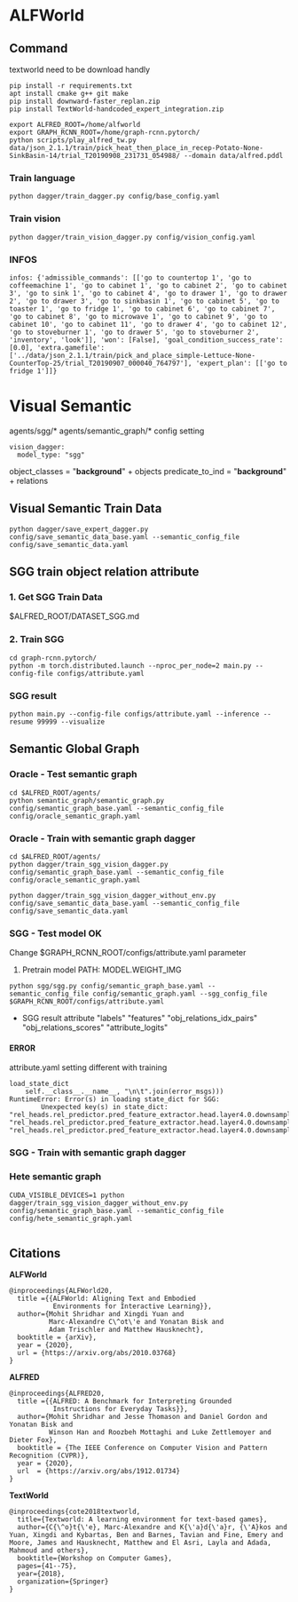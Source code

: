 # ALFWorld

## Command
textworld need to be download handly
```
pip install -r requirements.txt
apt install cmake g++ git make
pip install downward-faster_replan.zip
pip install TextWorld-handcoded_expert_integration.zip

export ALFRED_ROOT=/home/alfworld
export GRAPH_RCNN_ROOT=/home/graph-rcnn.pytorch/
python scripts/play_alfred_tw.py data/json_2.1.1/train/pick_heat_then_place_in_recep-Potato-None-SinkBasin-14/trial_T20190908_231731_054988/ --domain data/alfred.pddl
```

### Train language
```
python dagger/train_dagger.py config/base_config.yaml
```

### Train vision
```
python dagger/train_vision_dagger.py config/vision_config.yaml
```

### INFOS
```
infos: {'admissible_commands': [['go to countertop 1', 'go to coffeemachine 1', 'go to cabinet 1', 'go to cabinet 2', 'go to cabinet 3', 'go to sink 1', 'go to cabinet 4', 'go to drawer 1', 'go to drawer 2', 'go to drawer 3', 'go to sinkbasin 1', 'go to cabinet 5', 'go to toaster 1', 'go to fridge 1', 'go to cabinet 6', 'go to cabinet 7', 'go to cabinet 8', 'go to microwave 1', 'go to cabinet 9', 'go to cabinet 10', 'go to cabinet 11', 'go to drawer 4', 'go to cabinet 12', 'go to stoveburner 1', 'go to drawer 5', 'go to stoveburner 2', 'inventory', 'look']], 'won': [False], 'goal_condition_success_rate': [0.0], 'extra.gamefile': ['../data/json_2.1.1/train/pick_and_place_simple-Lettuce-None-CounterTop-25/trial_T20190907_000040_764797'], 'expert_plan': [['go to fridge 1']]}
```

# Visual Semantic
agents/sgg/*
agents/semantic_graph/*
config setting
```
vision_dagger:
  model_type: "sgg"
```
object_classes = "__background__" + objects
predicate_to_ind = "__background__" + relations

## Visual Semantic Train Data
```
python dagger/save_expert_dagger.py config/save_semantic_data_base.yaml --semantic_config_file config/save_semantic_data.yaml
```

## SGG train object relation attribute
### 1. Get SGG Train Data
$ALFRED_ROOT/DATASET_SGG.md

### 2. Train SGG
```
cd graph-rcnn.pytorch/
python -m torch.distributed.launch --nproc_per_node=2 main.py --config-file configs/attribute.yaml
```

### SGG result
```
python main.py --config-file configs/attribute.yaml --inference --resume 99999 --visualize
```

## Semantic Global Graph
### Oracle - Test semantic graph
```
cd $ALFRED_ROOT/agents/
python semantic_graph/semantic_graph.py config/semantic_graph_base.yaml --semantic_config_file config/oracle_semantic_graph.yaml
``` 
### Oracle - Train with semantic graph dagger
```
cd $ALFRED_ROOT/agents/
python dagger/train_sgg_vision_dagger.py config/semantic_graph_base.yaml --semantic_config_file config/oracle_semantic_graph.yaml
```
```
python dagger/train_sgg_vision_dagger_without_env.py config/save_semantic_data_base.yaml --semantic_config_file config/save_semantic_data.yaml
```

### SGG - Test model OK
Change $GRAPH_RCNN_ROOT/configs/attribute.yaml parameter
1. Pretrain model PATH: MODEL.WEIGHT_IMG 

```
python sgg/sgg.py config/semantic_graph_base.yaml --semantic_config_file config/semantic_graph.yaml --sgg_config_file $GRAPH_RCNN_ROOT/configs/attribute.yaml
```
- SGG result attribute
"labels"
"features"
"obj_relations_idx_pairs"
"obj_relations_scores"
"attribute_logits"

#### ERROR
attribute.yaml setting different with training 
```
load_state_dict
    self.__class__.__name__, "\n\t".join(error_msgs)))
RuntimeError: Error(s) in loading state_dict for SGG:
        Unexpected key(s) in state_dict: "rel_heads.rel_predictor.pred_feature_extractor.head.layer4.0.downsample.0.weight", "rel_heads.rel_predictor.pred_feature_extractor.head.layer4.0.downsample.1.weight", "rel_heads.rel_predictor.pred_feature_extractor.head.layer4.0.downsample.1.bias"
```

### SGG - Train with semantic graph dagger

### Hete semantic graph
```
CUDA_VISIBLE_DEVICES=1 python dagger/train_sgg_vision_dagger_without_env.py config/semantic_graph_base.yaml --semantic_config_file config/hete_semantic_graph.yaml
```

```
```
## Citations

**ALFWorld**
```
@inproceedings{ALFWorld20,
  title ={{ALFWorld: Aligning Text and Embodied
           Environments for Interactive Learning}},
  author={Mohit Shridhar and Xingdi Yuan and
          Marc-Alexandre C\^ot\'e and Yonatan Bisk and
          Adam Trischler and Matthew Hausknecht},
  booktitle = {arXiv},
  year = {2020},
  url = {https://arxiv.org/abs/2010.03768}
}
```  

**ALFRED**
```
@inproceedings{ALFRED20,
  title ={{ALFRED: A Benchmark for Interpreting Grounded
           Instructions for Everyday Tasks}},
  author={Mohit Shridhar and Jesse Thomason and Daniel Gordon and Yonatan Bisk and
          Winson Han and Roozbeh Mottaghi and Luke Zettlemoyer and Dieter Fox},
  booktitle = {The IEEE Conference on Computer Vision and Pattern Recognition (CVPR)},
  year = {2020},
  url  = {https://arxiv.org/abs/1912.01734}
}
```

**TextWorld**
```
@inproceedings{cote2018textworld,
  title={Textworld: A learning environment for text-based games},
  author={C{\^o}t{\'e}, Marc-Alexandre and K{\'a}d{\'a}r, {\'A}kos and Yuan, Xingdi and Kybartas, Ben and Barnes, Tavian and Fine, Emery and Moore, James and Hausknecht, Matthew and El Asri, Layla and Adada, Mahmoud and others},
  booktitle={Workshop on Computer Games},
  pages={41--75},
  year={2018},
  organization={Springer}
}
```
